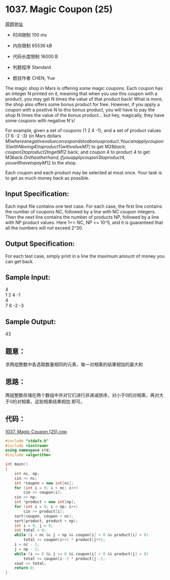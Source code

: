 # 1037. Magic Coupon (25)
[原题地址](https://www.patest.cn/contests/pat-a-practise/1037)
* 时间限制 100 ms

* 内存限制 65536 kB

* 代码长度限制 16000 B

* 判题程序 Standard 

* 题目作者 CHEN, Yue



The magic shop in Mars is offering some magic coupons. Each coupon has an integer N printed on it, 
meaning that when you use this coupon with a product, you may get N times the value of that product 
back! What is more, the shop also offers some bonus product for free. However, if you apply a coupon 
with a positive N to this bonus product, you will have to pay the shop N times the value of the bonus 
product... but hey, magically, they have some coupons with negative N's! 

For example, given a set of coupons {1 2 4 -1}, and a set of product values {7 6 -2 -3} (in Mars dollars 
M$) where a negative value corresponds to a bonus product. You can apply coupon 3 (with N being 4) to 
product 1 (with value M$7) to get M$28 back; coupon 2 to product 2 to get M$12 back; and coupon 4 to 
product 4 to get M$3 back. On the other hand, if you apply coupon 3 to product 4, you will have to pay 
M$12 to the shop.

Each coupon and each product may be selected at most once. Your task is to get as much money back as 
possible.


## Input Specification: 

Each input file contains one test case. For each case, the first line contains the number of coupons NC, 
followed by a line with NC coupon integers. Then the next line contains the number of products NP, followed 
by a line with NP product values. Here 1<= NC, NP <= 10^5, and it is guaranteed that all the numbers will not 
exceed 2^30. 



## Output Specification: 

For each test case, simply print in a line the maximum amount of money you can get back.



## Sample Input:  

4  
1 2 4 -1  
4  
7 6 -2 -3  

## Sample Output:  

43  


## 题意：

求两组整数中各选取数量相同的元素，每一对相乘的结果相加的最大和

## 思路：

两组整数存储在两个数组中并对它们进行非递减排序，对小于0的对相乘，再对大于0的对相乘，这些相乘结果相加
即可。

## 代码：

[1037. Magic Coupon (25).cpp ](https://github.com/jerrykcode/PAT-Advanced-Level-Practise/blob/master/PAT%20Advanced%20Level%20Practice/1037.%20Magic%20Coupon%20(25)/1037.%20Magic%20Coupon%20(25).cpp)

```cpp
#include "stdafx.h"
#include <iostream>
using namespace std;
#include <algorithm>

int main()
{
	int nc, np;
	cin >> nc;
	int *coupon = new int[nc];
	for (int i = 0; i < nc; i++)
		cin >> coupon[i];
	cin >> np;
	int *product = new int[np];
	for (int i = 0; i < np; i++)
		cin >> product[i];
	sort(coupon, coupon + nc);
	sort(product, product + np);
	int i = 0, j = 0;
	int total = 0;
	while (i < nc && j < np && coupon[i] < 0 && product[i] < 0)
		total += coupon[i++] * product[j++];
	i = nc - 1;
	j = np - 1;
	while (i >= 0 && j >= 0 && coupon[i] > 0 && product[j] > 0)
		total += coupon[i--] * product[j--];
	cout << total;
    return 0;
}
```
